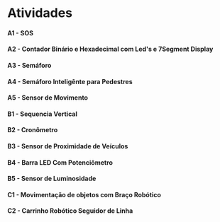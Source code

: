 # Atividades

#### A1 - SOS
#### A2 - Contador Binário e Hexadecimal com Led's e 7Segment Display
#### A3 - Semáforo
#### A4 - Semáforo Inteligênte para Pedestres
#### A5 - Sensor de Movimento
#### B1 - Sequencia Vertical
#### B2 - Cronômetro
#### B3 - Sensor de Proximidade de Veículos
#### B4 - Barra LED Com Potenciômetro  
#### B5 - Sensor de Luminosidade
#### C1 - Movimentação de objetos com Braço Robótico
#### C2 - Carrinho Robótico Seguidor de Linha
